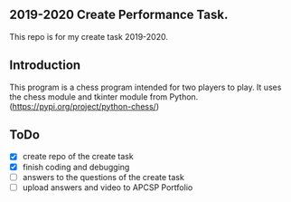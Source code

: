 ## 2019-2020 Create Performance Task.
This repo is for my create task 2019-2020. 

## Introduction

This program is a chess program intended for two players to play. It uses the chess module and tkinter module from Python.(https://pypi.org/project/python-chess/)

## ToDo
- [x] create repo of the create task
- [x] finish coding and debugging
- [ ] answers to the questions of the create task
- [ ] upload answers and video to APCSP Portfolio
